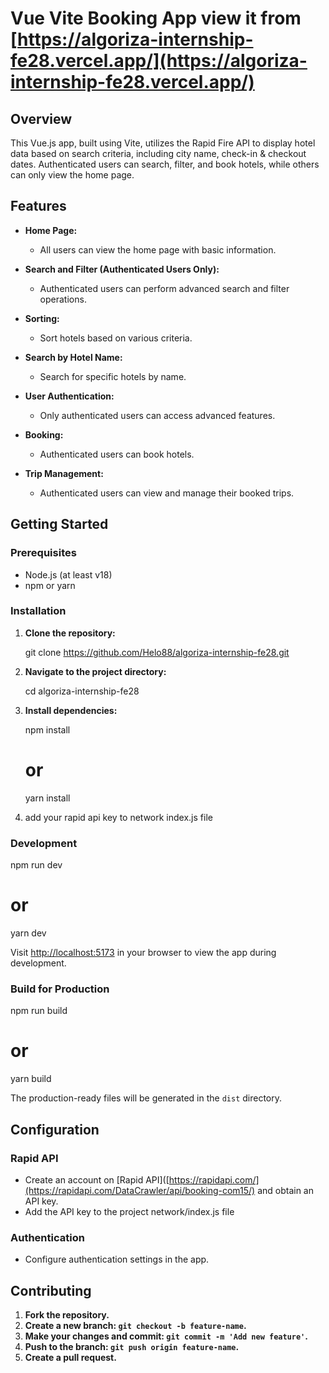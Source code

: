 # Vue Vite Booking App view it from [https://algoriza-internship-fe28.vercel.app/](https://algoriza-internship-fe28.vercel.app/)

## Overview

This Vue.js app, built using Vite, utilizes the Rapid Fire API to display hotel data based on search criteria, including city name, check-in & checkout dates. Authenticated users can search, filter, and book hotels, while others can only view the home page.

## Features

- **Home Page:**

  - All users can view the home page with basic information.

- **Search and Filter (Authenticated Users Only):**

  - Authenticated users can perform advanced search and filter operations.

- **Sorting:**

  - Sort hotels based on various criteria.

- **Search by Hotel Name:**

  - Search for specific hotels by name.

- **User Authentication:**

  - Only authenticated users can access advanced features.

- **Booking:**

  - Authenticated users can book hotels.

- **Trip Management:**
  - Authenticated users can view and manage their booked trips.

## Getting Started

### Prerequisites

- Node.js (at least v18)
- npm or yarn

### Installation

1. **Clone the repository:**


   git clone https://github.com/Helo88/algoriza-internship-fe28.git

2. **Navigate to the project directory:**

   cd algoriza-internship-fe28

3. **Install dependencies:**

   npm install

   # or

   yarn install
4. add your rapid api key to network index.js file 

### Development

npm run dev

# or

yarn dev

Visit [http://localhost:5173](http://localhost:5173) in your browser to view the app during development.

### Build for Production


npm run build

# or

yarn build

The production-ready files will be generated in the `dist` directory.

## Configuration

### Rapid API

- Create an account on [Rapid API]([https://rapidapi.com/](https://rapidapi.com/DataCrawler/api/booking-com15/) and obtain an API key.
- Add the API key to the project network/index.js file 

### Authentication

- Configure authentication settings in the app.

## Contributing

1. **Fork the repository.**
2. **Create a new branch: `git checkout -b feature-name`.**
3. **Make your changes and commit: `git commit -m 'Add new feature'`.**
4. **Push to the branch: `git push origin feature-name`.**
5. **Create a pull request.**
